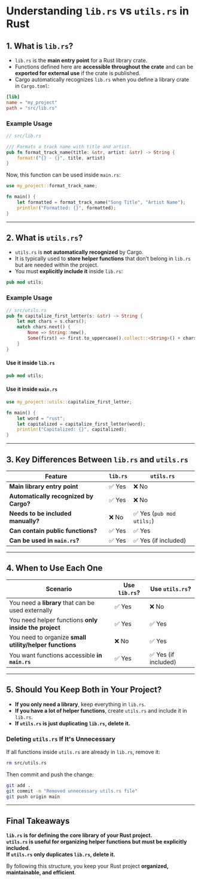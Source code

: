 # Understanding `lib.rs` vs `utils.rs` in Rust

## **1. What is `lib.rs`?**
- `lib.rs` is the **main entry point** for a Rust library crate.
- Functions defined here are **accessible throughout the crate** and can be **exported for external use** if the crate is published.
- Cargo automatically recognizes `lib.rs` when you define a library crate in `Cargo.toml`:

```toml
[lib]
name = "my_project"
path = "src/lib.rs"
```

### **Example Usage**
```rust
// src/lib.rs

/// Formats a track name with title and artist.
pub fn format_track_name(title: &str, artist: &str) -> String {
    format!("{} - {}", title, artist)
}
```

Now, this function can be used inside `main.rs`:
```rust
use my_project::format_track_name;

fn main() {
    let formatted = format_track_name("Song Title", "Artist Name");
    println!("Formatted: {}", formatted);
}
```

---

## **2. What is `utils.rs`?**
- `utils.rs` is **not automatically recognized** by Cargo.
- It is typically used to **store helper functions** that don't belong in `lib.rs` but are needed within the project.
- You must **explicitly include it** inside `lib.rs`:

```rust
pub mod utils;
```

### **Example Usage**
```rust
// src/utils.rs
pub fn capitalize_first_letter(s: &str) -> String {
    let mut chars = s.chars();
    match chars.next() {
        None => String::new(),
        Some(first) => first.to_uppercase().collect::<String>() + chars.as_str(),
    }
}
```

#### **Use it inside `lib.rs`**
```rust
pub mod utils;
```

#### **Use it inside `main.rs`**
```rust
use my_project::utils::capitalize_first_letter;

fn main() {
    let word = "rust";
    let capitalized = capitalize_first_letter(word);
    println!("Capitalized: {}", capitalized);
}
```

---

## **3. Key Differences Between `lib.rs` and `utils.rs`**

| Feature | `lib.rs` | `utils.rs` |
|---------|---------|------------|
| **Main library entry point** | ✅ Yes | ❌ No |
| **Automatically recognized by Cargo?** | ✅ Yes | ❌ No |
| **Needs to be included manually?** | ❌ No | ✅ Yes (`pub mod utils;`) |
| **Can contain public functions?** | ✅ Yes | ✅ Yes |
| **Can be used in `main.rs`?** | ✅ Yes | ✅ Yes (if included) |

---

## **4. When to Use Each One**

| **Scenario** | **Use `lib.rs`?** | **Use `utils.rs`?** |
|--------------|----------------|----------------|
| You need a **library** that can be used externally | ✅ Yes | ❌ No |
| You need helper functions **only inside the project** | ✅ Yes | ✅ Yes |
| You need to organize **small utility/helper functions** | ❌ No | ✅ Yes |
| You want functions accessible **in `main.rs`** | ✅ Yes | ✅ Yes (if included) |

---

## **5. Should You Keep Both in Your Project?**
- **If you only need a library**, keep everything in `lib.rs`.
- **If you have a lot of helper functions**, create `utils.rs` and include it in `lib.rs`.
- **If `utils.rs` is just duplicating `lib.rs`, delete it.**

### **Deleting `utils.rs` If It's Unnecessary**
If all functions inside `utils.rs` are already in `lib.rs`, remove it:
```bash
rm src/utils.rs
```
Then commit and push the change:
```bash
git add .
git commit -m "Removed unnecessary utils.rs file"
git push origin main
```

---

## **Final Takeaways**
 **`lib.rs` is for defining the core library of your Rust project.**  
 **`utils.rs` is useful for organizing helper functions but must be explicitly included.**  
 **If `utils.rs` only duplicates `lib.rs`, delete it.**  

By following this structure, you keep your Rust project **organized, maintainable, and efficient**.
